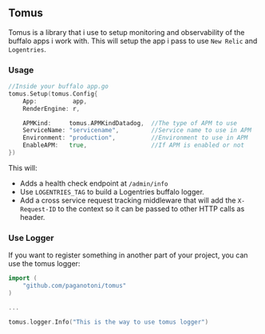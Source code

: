 ## Tomus

Tomus is a library that i use to setup monitoring and observability of the buffalo apps i work with. This will setup the app i pass to use `New Relic` and `Logentries`.

### Usage

```go
//Inside your buffalo app.go
tomus.Setup(tomus.Config{
    App:          app,
    RenderEngine: r,

    APMKind:     tomus.APMKindDatadog,  //The type of APM to use
    ServiceName: "servicename",         //Service name to use in APM 
    Environment: "production",          //Environment to use in APM
    EnableAPM:   true,                  //If APM is enabled or not
})
```


This will:

- Adds a health check endpoint at `/admin/info`
- Use `LOGENTRIES_TAG` to build a Logentries buffalo logger.
- Add a cross service request tracking middleware that will add the `X-Request-ID` to the context so it can be passed to other HTTP calls as header.


### Use Logger

If you want to register something in another part of your project, you can use the tomus logger:

```go
import (
    "github.com/paganotoni/tomus"
)

...

tomus.logger.Info("This is the way to use tomus logger")
```
